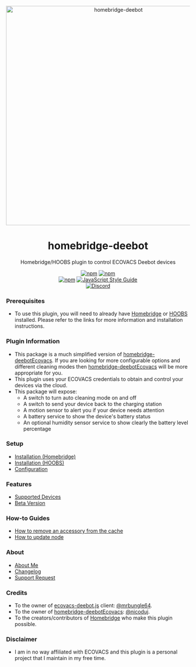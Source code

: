 <p align="center">
   <a href="https://github.com/bwp91/homebridge-deebot"><img alt="homebridge-deebot" src="https://user-images.githubusercontent.com/43026681/101321841-f0eb5280-385d-11eb-8dd4-f57113f6e078.png" width="600px"></a>
</p>
<span align="center">
  
# homebridge-deebot 

Homebridge/HOOBS plugin to control ECOVACS Deebot devices

[![npm](https://img.shields.io/npm/v/homebridge-deebot/latest?label=latest)](https://www.npmjs.com/package/homebridge-deebot)
[![npm](https://img.shields.io/npm/v/homebridge-deebot/beta?label=beta)](https://github.com/bwp91/homebridge-deebot/wiki/Beta-Version)   
[![npm](https://img.shields.io/npm/dt/homebridge-deebot)](https://www.npmjs.com/package/homebridge-deebot)
[![JavaScript Style Guide](https://img.shields.io/badge/code_style-standard-brightgreen.svg)](https://standardjs.com)   
[![Discord](https://img.shields.io/discord/432663330281226270?color=728ED5&logo=discord&label=discord)](https://discord.com/channels/432663330281226270/742733745743855627)

</span>

### Prerequisites
* To use this plugin, you will need to already have [Homebridge](https://homebridge.io) or [HOOBS](https://hoobs.org) installed. Please refer to the links for more information and installation instructions.

### Plugin Information
* This package is a much simplified version of [homebridge-deebotEcovacs](https://github.com/nicoduj/homebridge-deebotEcovacs). If you are looking for more configurable options and different cleaning modes then [homebridge-deebotEcovacs](https://github.com/nicoduj/homebridge-deebotEcovacs) will be more appropriate for you.
* This plugin uses your ECOVACS credentials to obtain and control your devices via the cloud.
* This package will expose:
  * A switch to turn auto cleaning mode on and off
  * A switch to send your device back to the charging station
  * A motion sensor to alert you if your device needs attention
  * A battery service to show the device's battery status
  * An optional humidity sensor service to show clearly the battery level percentage

### Setup
* [Installation (Homebridge)](https://github.com/bwp91/homebridge-deebot/wiki/Installation-(Homebridge))
* [Installation (HOOBS)](https://github.com/bwp91/homebridge-deebot/wiki/Installation-(HOOBS))
* [Configuration](https://github.com/bwp91/homebridge-deebot/wiki/Configuration)

### Features
* [Supported Devices](https://github.com/bwp91/homebridge-deebot/wiki/Supported-Devices)
* [Beta Version](https://github.com/bwp91/homebridge-deebot/wiki/Beta-Version)

### How-to Guides
* [How to remove an accessory from the cache](https://github.com/bwp91/homebridge-deebot/wiki/How-to-remove-an-accessory-from-the-cache)
* [How to update node](https://github.com/bwp91/homebridge-deebot/wiki/How-to-update-node)

### About
* [About Me](https://github.com/sponsors/bwp91)
* [Changelog](https://github.com/bwp91/homebridge-deebot/releases)
* [Support Request](https://github.com/bwp91/homebridge-deebot/issues/new/choose)

### Credits
* To the owner of [ecovacs-deebot.js](https://github.com/mrbungle64/ecovacs-deebot.js) client: [@mrbungle64](https://github.com/mrbungle64).
* To the owner of [homebridge-deebotEcovacs](https://github.com/nicoduj/homebridge-deebotEcovacs): [@nicoduj](https://github.com/nicoduj).
* To the creators/contributors of [Homebridge](https://homebridge.io) who make this plugin possible.

### Disclaimer
* I am in no way affiliated with ECOVACS and this plugin is a personal project that I maintain in my free time.
